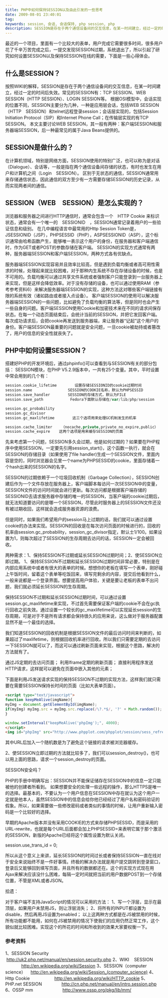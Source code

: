 ```yaml
---
title: PHP中如何保持SESSION以及由此引发的一些思考
date: 2009-08-01 23:40:01
tag: 
keywords: session, 会话, 会话保持, php session, php
description: SESSION是存在于两个通信设备间的交互信息，在某一时间建立，经过一定的时间后失效。
---
```



最近的一个项目，里面有一个比较大的表单，用户完成它需要很多时间，很多用户花了千辛万苦完成之后，一提交发现SESSION过期，系统退出了，所以引起了研究如何设置SESSION以及保持SESSION在线的需要，下面是一些心得体会。

## 什么是SESSION？

按照WIKI的解释，SESSION是存在于两个通信设备间的交互信息，在某一时间建立，经过一定的时间后失效。常见的SESSION有：TCP SESSION、WEB SESSION（HTTP SESSION）、LOGIN SESSION等。
根据OSI模型中，会话实现的位置不同，SESSION主要分为几种，一种是应用层会话，包括WEB SESSION（HTTP　SESSION）和telnet远程登录session；会话层实现的，包括Session Initiation Protocol（SIP）和Internet Phone Call；在传输层实现的有TCP　SESSION。
本文主要讨论WEB SESSION，其一般有两种：客户端SESSION和服务器端SESSION，后一种最常见的属于Java Beans提供的。

## SESSION是做什么的？

在计算机领域，特别是网络方面，SESSION使用的特别广泛，也可以称为是对话（Dialogue）、会话等，一般是指在两个通信设备间存储的状态，有时也发生在用户和计算机之间（Login　SESSION）。
区别于无状态的通信，SESSION通常用来存储通信状态，因此通信的双方至少有一方需要存储SESSION的历史记录，从而实现两者间的通信。

## SESSION（WEB　SESSION）是怎么实现的？

浏览器和服务器之间进行HTTP通信时，通常会包含一个　HTTP Cookie 来标识状态，通常会有一个唯一的　SESSIONID　，SESSION通常记录着用户的一些验证信息和级别。
在几中编程语言中最常用的Http Session Token是，JSESSIONID（JSP），PHPSESSID（PHP），ASPSESSIONID（ASP），这个标识通常由哈希函数产生，能够唯一表示这个用户的身份，在服务器和客户端通信时，作为GET或者POST的参数存储在客户端。
SESSION的实现方式通常有两种，服务器端SESSION和客户端SESSION，两种方式各有优缺点。

服务器端SESSION实现容易并且效率比较高，但是遇到负载均衡或者高可用性需求的时候，处理起来就比较困难，对于那种内生系统不存在存储设备的时候，也是不可用的。负载均衡可以通过共享文件系统或者强制客户只能登录到一台服务器上来实现，但是这样会降低效率。对于没有存储的设备，也可以通过使用RAM（参考参考资料6）来解决服务器端SESSION的实现，这种方法这对哪些客户端链接有限的系统有效（诸如路由或者接入点设备）。
客户端SESSION的使用可以解决服务器端SESSION的一些问题，比如避免了负载均衡的算法等，但是同时也会产生一些自身的问题。客户端SESSION使用Cookie和加密技术来在不同的请求间保存状态。在每一个动态页面结束后，会统计当前的SESSION，并把它发回客户端。每次成功请求后，会把cookie再发送到服务器端，来让服务器“记起”这个用户的身份。客户端SESSION最重要的问题就是安全问题，一旦cookie被劫持或者篡改了，用户的信息的安全性就丧失了。

## PHP中如何设置SESSION？

搭建好PHP的开发环境后，通过phpinfo()可以查看到与SESSION有关的部分包括：
SESSION模块，在PHP V5.2.9版本中，一共有25个变量。其中，平时设置中常会用到的几个有：

```php
session.cookie_lifetime        设置存储SESSIONID的cookie过期时间
session.name                SESSION的COOKIE名称，默认为PHPSESSID
session.save_handler        SESSION的存储方式，默认为FILE
session.save_path            Fedora下面默认存储在/var/lib/php/session

session.gc_probability
session.gc_divisor
session.gc_maxlifetime        这三个选项用来处理GC机制发生的机率

session.cache_limiter    （nocache,private,private_no_expire,public）
session.cache_expire    这两个选项是用来缓存SESSION的页面
```

先来考虑第一个问题，SESSION多久会过期，他是如何过期的？如果要在PHP程序中使用SESSION，一定要先引用session_start()，这个函数一执行，就会在SESSION的存储目录（如果使用了file handler)生成一个SESSION文件，里面内容是空的，同时浏览器会见里一个name为PHPSESSID的cookie，里面存储着一个hash出来的SESSION的名字。

SESSION的过期依赖于一个垃圾回收机制（Garbage Collection），SESSION创建后作为一个文件存放在服务器上，客户端脚本每访问一次SESSION中的变量，SESSION文件的访问时间就会进行更新。每次访问都是根据客户端存储的SESSIONID去请求服务器中存储的唯一的SESSION，当客户端的cookie过期后，就无法知道要访问的是哪一个SESSION，尽管此时服务器上的SESSION文件还没有被过期收回，这样就会造成服务器资源的浪费。

但是同时，如果我们希望用户的session马上过期的话，我们就可以通过设置cookie的办法来实现。SESSION的回收是在每次访问页面的时候进行的，回收的机率由session.gc_probability，session_gc_divisor指定，默认士1/100。如果设置为1，则每次超过了SESSION的生存周期去访问的话，SESSION一定会被回收。

两种需求：1、保持SESSION不过期或延长SESSION过期时间；2、使SESSION立即过期。
1、保持SESSION不过期和延长SESSION过期时间非常必要，特别是在内部应用系统中或者有很大的表单的时候。想想你的老板在填写一个表单，刚好碰上午饭时间，留着这个表单等吃饭回来，填写完剩余的内容，提交后他看到什么，一般来说都是一个登录界面。想要提高用户体验，关键是要让老板的表单不出问题，我们就必须延长SESSION的生存周期。

保持SESSION不过期和延长SESSION过期时间，可以通过设置session.gc_maxlifetime来实现，不过首先需要保证客户端的cookie不会在gc执行回收之前失效。通过设置一个较长的gc_maxlifetime可以实现延长session的生存周期，可是对于不是所有请求都会保持很久的应用来说，这么做对于服务器配置显然不是一个最佳的选择。

我们知道SESSION的回收机制是根据SESSION文件的最后访问时间来判断的，如果超过了maxlifetime，则根据回收机率进行回收。所以我们只需要定期的去访问一下SESSION就可以了，而这可以通过刷新页面来实现，根据这个思路，解决的方法就有了。

通过JS定期的去访问页面；
利用Iframe定期的刷新页面；
直接利用程序发送HTTP请求，这样就可以避免在页面中嵌入其他的元素；

下面是利用JS发送请求实现的保持SESSION不过期的实现方法，这样我们就只需要在需要SESSION保持长时间的页面（比如大表单页面）。

```html
<script type="text/javascript">
function keepMeAlive(imgName){
myImg = document.getElementById(imgName);
if(myImg) myImg.src = myImg.src.replace(/\?.*$/, '?' + Math.random());
}

window.setInterval("keepMeAlive('phpImg');", 4000);
</script>
<img id="phpImg" src="http://www.phpplot.com/phpplot/session/sess_refresh.php?" width="1" height="1" />
```

其中URL后加入一个随机数是为了避免这个链接的请求被浏览器缓存。

2、使SESSION立即过期的方法就比较多了，我们可以session_destroy()，也可以用上面的思路，请求一个session_destroy的页面。

SESSION安全吗？

PHP的手册中明确写出：SESSION并不能保证储存在SESSION中的信息一定只能被他的创建者所看到。
如果想要安全的处理一些远程的操作，那么HTTPS是唯一的选择。最基本的，不要认为一个用户信息在SESSION中存在就认为这个用户一定就是他本人，虽然SESSION中的信息会给你他已经经过了用户名和密码验证的假象。所以，如果需要做一些修改密码或者类似的事情的时候，让用户重新输入密码是一个比较好的选择。

早期的Apache版本并没有采用COOKIE的方式来存储PHPSESSID，而是采用的URL-rewrite，也就是每个URL后面都会加上PHPSESSID=<sessionid>来表明它属于那个激活的SESSION，新版的Apache已经将这个属性设置为默认关闭。

session.use_trans_id = 0;

所以从这个意义上来讲，延长SESSION的时间过长或者保持SESSION一直在线对于安全来说始终不是一件好事情。终极的解决办法就是用户提交跳转到登录窗口，登录后又能够回到填写页面，并且所有的数据都还在。这个的实现方式现在用Ajax来解决应该没什么困难，每隔一定时间就把当前的用户数据POST到一个存储位置，不管是XML或者JSON。

拾遗：

对于客户端不支持JavaScript的情况可以采用的方法：
1、写一个浮层，显示在最顶层，如果用户未禁用JS，则让浮层消失；
2、将所有的INPUT都设置为disable，然后再用JS设置为enabled；
以上这两种方式都是在JS被禁用的时候，所有功能都不能用，如何在JS被禁用的情况下使我们的应用仍然正常工作，这个貌似就比较困难。实现这个的所花的时间和所收到的效果大家要权衡一下。

### 参考资料
1、SESSION Security                http://uk2.php.net/manual/en/session.security.php
2、WIKI    SESSION                    http://en.wikipedia.org/wiki/Session
3、SESSION（computer science）    http://en.wikipedia.org/wiki/Session_(computer_science)
4、Http Cookie                    http://en.wikipedia.org/wiki/HTTP_cookie
5、PHP.net SESSION                http://cn.php.net/manual/en/intro.session.php
6、OSSP mm                        http://www.ossp.org/pkg/lib/mm/











